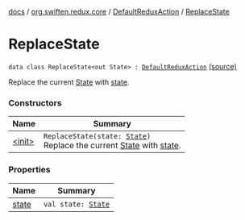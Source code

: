 [docs](../../../index.md) / [org.swiften.redux.core](../../index.md) / [DefaultReduxAction](../index.md) / [ReplaceState](./index.md)

# ReplaceState

`data class ReplaceState<out State> : `[`DefaultReduxAction`](../index.md) [(source)](https://github.com/protoman92/KotlinRedux/tree/master/common\common-core\src\main\kotlin/org/swiften/redux/core/Preset.kt#L15)

Replace the current [State](index.md#State) with [state](state.md).

### Constructors

| Name | Summary |
|---|---|
| [&lt;init&gt;](-init-.md) | `ReplaceState(state: `[`State`](index.md#State)`)`<br>Replace the current [State](index.md#State) with [state](state.md). |

### Properties

| Name | Summary |
|---|---|
| [state](state.md) | `val state: `[`State`](index.md#State) |
